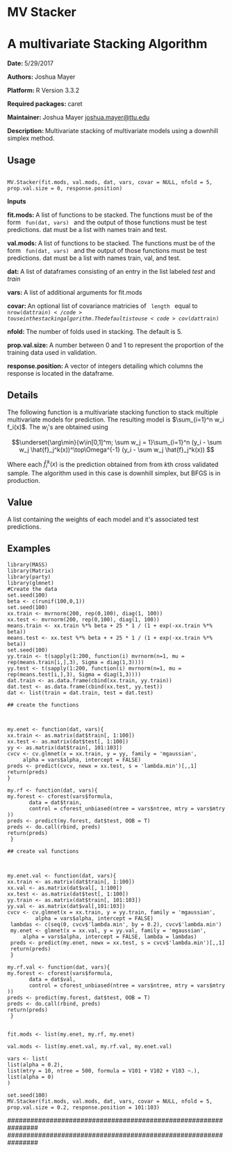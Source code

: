
# MV Stacker

<h1> A multivariate Stacking Algorithm </h1>

<b> Date: </b> 5/29/2017

<b> Authors: </b> Joshua Mayer

<b> Platform: </b> R Version 3.3.2

<b> Required packages: </b>  caret

<b> Maintainer: </b> Joshua Mayer <emph> joshua.mayer@ttu.edu </emph> 

<b> Description: </b> Multivariate stacking of multivariate models using a downhill simplex method.

<h2> Usage </h2>

<code>
MV.Stacker(fit.mods, val.mods, dat, vars, covar = NULL, nfold = 5, prop.val.size = 0, response.position)
</code>

<b> Inputs </b>

<strong> fit.mods: </strong> A list of functions to be stacked. The functions must be of the form <code> fun(dat, vars) </code> and the output of those functions must be test predictions. dat must be a list with names train and test.

<strong> val.mods: </strong> A list of functions to be stacked. The functions must be of the form <code> fun(dat, vars) </code> and the output of those functions must be test predictions. dat must be a list with names train, val, and test.

<strong> dat: </strong> A list of dataframes consisting of an entry in the list labeled <i> test </i> and <i> train </i>

<strong> vars: </strong> A list of additional arguments for fit.mods

<strong> covar: </strong> An optional list of covariance matricies of <code> length </code> equal to <code>nrow(dat$train) </code>  to use in the stacking algorithm. The default is to use <code> cov(dat$train) </code>

<strong> nfold: </strong> The number of folds used in stacking. The default is 5.

<strong> prop.val.size: </strong> A number between 0 and 1 to represent the proportion of the training data used in validation.

<strong> response.position: </strong> A vector of integers detailing which columns the response is located in the dataframe.


<h2> Details </h2> 

The following function is a multivariate stacking function to stack multiple multivariate models for prediction. The resulting model is $\sum_{i=1}^n w_i f_i(x)$. The $w_i$'s are obtained using 

$$\underset{\arg\min}{w\in[0,1]^m; \sum w_j = 1}\sum_{i=1}^n (y_i - \sum w_j \hat{f}_j^k(x))^\top\Omega^{-1} (y_i - \sum w_j \hat{f}_j^k(x)) $$

Where each $\hat{f}_i^k(x)$ is the prediction obtained from from $k$th cross validated sample. The algorithm used in this case is downhill simplex, but BFGS is in production.

<h2> Value </h2> A list containing the weights of each model and it's associated test predictions. 

<h2> Examples </h2> 

    library(MASS)
    library(Matrix)
    library(party)
    library(glmnet)
    #Create the data
    set.seed(100)
    beta <- c(runif(100,0,1))  
    set.seed(100)    
    xx.train <- mvrnorm(200, rep(0,100), diag(1, 100))
    xx.test <- mvrnorm(200, rep(0,100), diag(1, 100))
    means.train <- xx.train %*% beta + 25 * 1 / (1 + exp(-xx.train %*% beta))
    means.test <- xx.test %*% beta + + 25 * 1 / (1 + exp(-xx.train %*% beta))
    set.seed(100)
    yy.train <- t(sapply(1:200, function(i) mvrnorm(n=1, mu = rep(means.train[i,],3), Sigma = diag(1,3))))
    yy.test <- t(sapply(1:200, function(i) mvrnorm(n=1, mu = rep(means.test[i,],3), Sigma = diag(1,3))))   
    dat.train <- as.data.frame(cbind(xx.train, yy.train))
    dat.test <- as.data.frame(cbind(xx.test, yy.test))
    dat <- list(train = dat.train, test = dat.test)
    
    ## create the functions
    
    
    
    my.enet <- function(dat, vars){
    xx.train <- as.matrix(dat$train[, 1:100])
    xx.test <- as.matrix(dat$test[, 1:100])
    yy <- as.matrix(dat$train[, 101:103])
    cvcv <- cv.glmnet(x = xx.train, y = yy, family = 'mgaussian',
         alpha = vars$alpha, intercept = FALSE)
    preds <- predict(cvcv, newx = xx.test, s = 'lambda.min')[,,1]
    return(preds)
    }
    
    my.rf <- function(dat, vars){
    my.forest <- cforest(vars$formula, 
           data = dat$train,
           control = cforest_unbiased(ntree = vars$ntree, mtry = vars$mtry ))
    preds <- predict(my.forest, dat$test, OOB = T)
    preds <- do.call(rbind, preds)
    return(preds)
     }

    ## create val functions 
    
    

    my.enet.val <- function(dat, vars){
    xx.train <- as.matrix(dat$train[, 1:100])
    xx.val <- as.matrix(dat$val[, 1:100])
    xx.test <- as.matrix(dat$test[, 1:100])
    yy.train <- as.matrix(dat$train[, 101:103])
    yy.val <- as.matrix(dat$val[,101:103])
    cvcv <- cv.glmnet(x = xx.train, y = yy.train, family = 'mgaussian',
             alpha = vars$alpha, intercept = FALSE)
     lambdas <- c(seq(0, cvcv$'lambda.min', by = 0.2), cvcv$'lambda.min')
     my.enet <- glmnet(x = xx.val, y = yy.val, family = 'mgaussian',
         alpha = vars$alpha, intercept = FALSE, lambda = lambdas)
     preds <- predict(my.enet, newx = xx.test, s = cvcv$'lambda.min')[,,1]
     return(preds)
     }

    my.rf.val <- function(dat, vars){
    my.forest <- cforest(vars$formula, 
           data = dat$val,
           control = cforest_unbiased(ntree = vars$ntree, mtry = vars$mtry ))
    preds <- predict(my.forest, dat$test, OOB = T)
    preds <- do.call(rbind, preds)
    return(preds)
     }


    fit.mods <- list(my.enet, my.rf, my.enet)
    
    val.mods <- list(my.enet.val, my.rf.val, my.enet.val)

    vars <- list(
    list(alpha = 0.2),
    list(mtry = 10, ntree = 500, formula = V101 + V102 + V103 ~.),
    list(alpha = 0)
    )

    set.seed(100)
    MV.Stacker(fit.mods, val.mods, dat, vars, covar = NULL, nfold = 5, prop.val.size = 0.2, response.position = 101:103)

################################################################
################################################################


